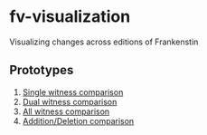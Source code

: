 # fv-visualization
Visualizing changes across editions of Frankenstin

## Prototypes

1. [Single witness comparison](d3/single_synoptic)
2. [Dual witness comparison](d3/dual_comparison)
3. [All witness comparison](d3/all_witness_comparison)
4. [Addition/Deletion comparison](d3/opcode_witnesses)
